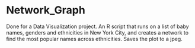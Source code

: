 # Network_Graph
Done for a Data Visualization project. An R script that runs on a list of baby names, genders and ethnicities in New York City, and creates a network to find the most popular names across ethnicities. Saves the plot to a jpeg.
